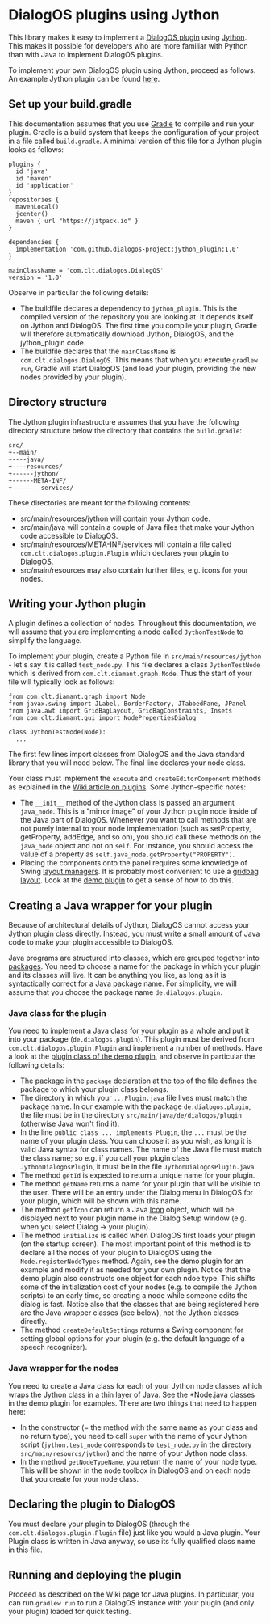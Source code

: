 # DialogOS plugins using Jython

This library makes it easy to implement a [DialogOS plugin](https://github.com/dialogos-project/dialogos/wiki/Plugins) using [Jython](http://www.jython.org/). This makes it possible for developers who are more familiar with Python than with Java to implement DialogOS plugins.

To implement your own DialogOS plugin using Jython, proceed as follows. An example Jython plugin can be found [here](https://github.com/dialogos-project/jython-demo-plugin).

## Set up your build.gradle

This documentation assumes that you use [Gradle](https://gradle.org/) to compile and run your plugin. Gradle is a build system that keeps the configuration of your project in a file called `build.gradle`. A minimal version of this file for a Jython plugin looks as follows:

```
plugins {
  id 'java'
  id 'maven'
  id 'application'
}
repositories {
  mavenLocal()
  jcenter()
  maven { url "https://jitpack.io" }
}

dependencies {
  implementation 'com.github.dialogos-project:jython_plugin:1.0'
}

mainClassName = 'com.clt.dialogos.DialogOS'
version = '1.0'
```

Observe in particular the following details:

 * The buildfile declares a dependency to `jython_plugin`. This is the compiled version of the repository you are looking at. It depends itself on Jython and DialogOS. The first time you compile your plugin, Gradle will therefore automatically download Jython, DialogOS, and the jython_plugin code.
 * The buildfile declares that the `mainClassName` is `com.clt.dialogos.DialogOS`. This means that when you execute `gradlew run`, Gradle will start DialogOS (and load your plugin, providing the new nodes provided by your plugin).

 
## Directory structure
 
The Jython plugin infrastructure assumes that you have the following directory structure below the directory that contains the `build.gradle`:

```
src/
+--main/
+----java/
+----resources/
+------jython/
+------META-INF/
+--------services/
```

These directories are meant for the following contents:

* src/main/resources/jython will contain your Jython code.
* src/main/java will contain a couple of Java files that make your Jython code accessible to DialogOS.
* src/main/resources/META-INF/services will contain a file called `com.clt.dialogos.plugin.Plugin` which declares your plugin to DialogOS.
* src/main/resources may also contain further files, e.g. icons for your nodes.


## Writing your Jython plugin

A plugin defines a collection of nodes. Throughout this documentation, we will assume that you are implementing a node called `JythonTestNode` to simplify the language.

To implement your plugin, create a Python file in `src/main/resources/jython` - let's say it is called `test_node.py`. This file declares a class `JythonTestNode` which is derived from `com.clt.diamant.graph.Node`. Thus the start of your file will typically look as follows:

```
from com.clt.diamant.graph import Node
from javax.swing import JLabel, BorderFactory, JTabbedPane, JPanel
from java.awt import GridBagLayout, GridBagConstraints, Insets
from com.clt.diamant.gui import NodePropertiesDialog

class JythonTestNode(Node):
  ...
```

The first few lines import classes from DialogOS and the Java standard library that you will need below. The final line declares your node class.

Your class must implement the `execute` and `createEditorComponent` methods as explained in the [Wiki article on plugins](https://github.com/dialogos-project/dialogos/wiki/Plugins). Some Jython-specific notes:

* The `__init__` method of the Jython class is passed an argument `java_node`. This is a "mirror image" of your Jython plugin node inside of the Java part of DialogOS. Whenever you want to call methods that are not purely internal to your node implementation (such as setProperty, getProperty, addEdge, and so on), you should call these methods on the `java_node` object and not on `self`. For instance, you should access the value of a property as `self.java_node.getProperty("PROPERTY")`.
* Placing the components onto the panel requires some knowledge of Swing [layout managers](https://docs.oracle.com/javase/tutorial/uiswing/layout/visual.html). It is probably most convenient to use a [gridbag layout](https://docs.oracle.com/javase/tutorial/uiswing/layout/visual.html#gridbag). Look at the [demo plugin](https://github.com/dialogos-project/jython-demo-plugin) to get a sense of how to do this.


## Creating a Java wrapper for your plugin

Because of architectural details of Jython, DialogOS cannot access your Jython plugin class directly. Instead, you must write a small amount of Java code to make your plugin accessible to DialogOS.

Java programs are structured into classes, which are grouped together into [packages](https://www.tutorialspoint.com/java/java_packages.htm). You need to choose a name for the package in which your plugin and its classes will live. It can be anything you like, as long as it is syntactically correct for a Java package name. For simplicity, we will assume that you choose the package name `de.dialogos.plugin`.

### Java class for the plugin

You need to implement a Java class for your plugin as a whole and put it into your package (`de.dialogos.plugin`). This plugin must be derived from `com.clt.dialogos.plugin.Plugin` and implement a number of methods. Have a look at the [plugin class of the demo plugin](https://github.com/dialogos-project/jython-demo-plugin/blob/master/src/main/java/de/saar/coli/jython_dialogos_plugin/JythonDialogosPlugin.java), and observe in particular the following details:

* The package in the `package` declaration at the top of the file defines the package to which your plugin class belongs.
* The directory in which your `...Plugin.java` file lives must match the package name. In our example with the package `de.dialogos.plugin`, the file must be in the directory `src/main/java/de/dialogos/plugin` (otherwise Java won't find it).
* In the line `public class ... implements Plugin`, the `...` must be the name of your plugin class. You can choose it as you wish, as long it is valid Java syntax for class names. The name of the Java file must match the class name; so e.g. if you call your plugin class `JythonDialogosPlugin`, it must be in the file `JythonDialogosPlugin.java`.
* The method `getId` is expected to return a unique name for your plugin.
* The method `getName` returns a name for your plugin that will be visible to the user. There will be an entry under the Dialog menu in DialogOS for your plugin, which will be shown with this name.
* The method `getIcon` can return a Java [Icon](https://docs.oracle.com/javase/tutorial/uiswing/components/icon.html) object, which will be displayed next to your plugin name in the Dialog Setup window (e.g. when you select Dialog -> your plugin).
* The method `initialize` is called when DialogOS first loads your plugin (on the startup screen). The most important point of this method is to declare all the nodes of your plugin to DialogOS using the `Node.registerNodeTypes` method. Again, see the demo plugin for an example and modify it as needed for your own plugin. Notice that the demo plugin also constructs one object for each ndoe type. This shifts some of the initialization cost of your nodes (e.g. to compile the Jython scripts) to an early time, so creating a node while someone edits the dialog is fast. Notice also that the classes that are being registered here are the Java wrapper classes (see below), not the Jython classes directly.
* The method `createDefaultSettings` returns a Swing component for setting global options for your plugin (e.g. the default language of a speech recognizer).


### Java wrapper for the nodes

You need to create a Java class for each of your Jython node classes which wraps the Jython class in a thin layer of Java. See the *Node.java classes in the demo plugin for examples. There are two things that need to happen here:

* In the constructor (= the method with the same name as your class and no return type), you need to call `super` with the name of your Jython script (`jython.test_node` corresponds to `test_node.py` in the directory `src/main/resourcs/jython`) and the name of your Jython node class.
* In the method `getNodeTypeName`, you return the name of your node type. This will be shown in the node toolbox in DialogOS and on each node that you create for your node class.


## Declaring the plugin to DialogOS

You must declare your plugin to DialogOS (through the `com.clt.dialogos.plugin.Plugin` file) just like you would a Java plugin. Your Plugin class is written in Java anyway, so use its fully qualified class name in this file.


## Running and deploying the plugin

Proceed as described on the Wiki page for Java plugins. In particular, you can run `gradlew run` to run a DialogOS instance with your plugin (and only your plugin) loaded for quick testing.


